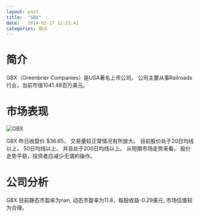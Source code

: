 ```yaml
---
layout: post
title:  "GBX"
date:   2014-02-17 12:21:41
categories: 观点
---
```


# 简介
GBX（Greenbrier Companies）是USA著名上市公司，
公司主要从事Railroads行业，当前市值1041.48百万美元。

# 市场表现

![GBX](http://finviz.com/chart.ashx?t=GBX&ty=c&ta=1&p=d&s=l)

GBX 昨日收盘价 $36.65，
交易量较正常情况有所放大。
目前股价处于20日均线以上，
50日均线以上，
并且处于200日均线以上。
从短期市场走势来看，
股价走势平稳，投资者应减少无谓的操作。

# 公司分析
GBX 目前静态市盈率为nan, 动态市盈率为11.8，每股收益-0.29美元,
市场估值较为合理。
